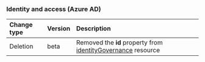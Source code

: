 ### Identity and access (Azure AD)

| **Change type** | **Version** | **Description** |
|:---|:---|:---|
|Deletion|beta|Removed the **id** property from [identityGovernance](/graph/api/resources/identityGovernance?view=graph-rest-beta) resource|

